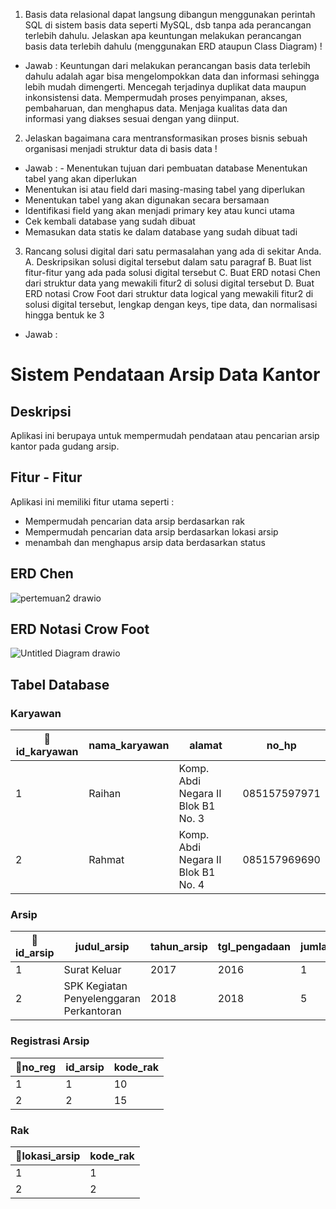 1. Basis data relasional dapat langsung dibangun menggunakan perintah SQL di sistem basis data seperti MySQL, dsb tanpa ada perancangan terlebih dahulu. 
Jelaskan apa keuntungan melakukan perancangan basis data terlebih dahulu (menggunakan ERD ataupun Class Diagram) !
- Jawab : 
Keuntungan dari melakukan perancangan basis data terlebih dahulu adalah agar bisa mengelompokkan data dan informasi sehingga lebih mudah dimengerti. Mencegah terjadinya duplikat data maupun inkonsistensi data. Mempermudah proses penyimpanan, akses, pembaharuan, dan menghapus data. Menjaga kualitas data dan informasi yang diakses sesuai dengan yang diinput.

2. Jelaskan bagaimana cara mentransformasikan proses bisnis sebuah organisasi menjadi struktur data di basis data !
- Jawab : - Menentukan tujuan dari pembuatan database
Menentukan tabel yang akan diperlukan
- Menentukan isi atau field dari masing-masing tabel yang diperlukan
- Menentukan tabel yang akan digunakan secara bersamaan
- Identifikasi field yang akan menjadi primary key atau kunci utama
- Cek kembali database yang sudah dibuat
- Memasukan data statis ke dalam database yang sudah dibuat tadi

3. Rancang solusi digital dari satu permasalahan yang ada di sekitar Anda. 
A. Deskripsikan solusi digital tersebut dalam satu paragraf
B. Buat list fitur-fitur yang ada pada solusi digital tersebut
C. Buat ERD notasi Chen dari struktur data yang mewakili fitur2 di solusi digital tersebut
D. Buat ERD notasi Crow Foot dari struktur data logical yang mewakili fitur2 di solusi digital tersebut, lengkap dengan keys, tipe data, dan normalisasi hingga bentuk ke 3
- Jawab :
# Sistem Pendataan Arsip Data Kantor

## Deskripsi

Aplikasi ini berupaya untuk mempermudah pendataan atau pencarian arsip kantor pada gudang arsip. 

## Fitur - Fitur 
Aplikasi ini memiliki fitur utama seperti :
- Mempermudah pencarian data arsip berdasarkan rak
- Mempermudah pencarian data arsip berdasarkan lokasi arsip
- menambah dan menghapus arsip data berdasarkan status

## ERD Chen
![pertemuan2 drawio](https://user-images.githubusercontent.com/100889878/158046828-5821344e-79f1-4533-87cc-4c9021dc5435.png)

## ERD Notasi Crow Foot
![Untitled Diagram drawio](https://user-images.githubusercontent.com/100889878/159740986-ef0e8844-0507-484a-8ddb-fb2d85b09741.png)

## Tabel Database
### Karyawan
|🔑id_karyawan| nama_karyawan | alamat | no_hp |
|---|---|---|---|
| 1 | Raihan | Komp. Abdi Negara II Blok B1 No. 3 | 085157597971 |
| 2 | Rahmat | Komp. Abdi Negara II Blok B1 No. 4 | 085157969690 |

### Arsip
|🔑id_arsip| judul_arsip | tahun_arsip | tgl_pengadaan | jumlah_arsip |
|---|---|---|---|---|
| 1 | Surat Keluar | 2017 | 2016 | 1 | 
| 2 | SPK Kegiatan Penyelenggaran Perkantoran | 2018 | 2018 | 5 | 

### Registrasi Arsip
|🔑no_reg| id_arsip | kode_rak |
|---|---|---|
| 1 | 1 | 10 |
| 2 | 2 | 15 |

### Rak
|🔑lokasi_arsip| kode_rak |
|---|---|
| 1 | 1 |
| 2 | 2 |
